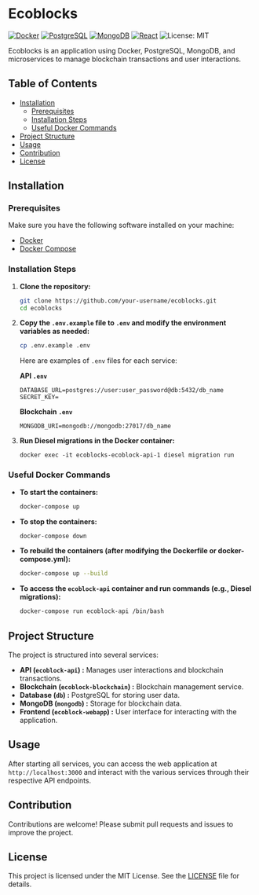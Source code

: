 
# Ecoblocks

[![Docker](https://img.shields.io/badge/docker-v20.10.7-blue)](https://www.docker.com/)
[![PostgreSQL](https://img.shields.io/badge/postgresql-v13.3-blue)](https://www.postgresql.org/)
[![MongoDB](https://img.shields.io/badge/mongodb-v4.4.6-green)](https://www.mongodb.com/)
[![React](https://img.shields.io/badge/react-v17.0.2-blue)](https://reactjs.org/)
![License: MIT](https://img.shields.io/badge/License-MIT-yellow.svg)

Ecoblocks is an application using Docker, PostgreSQL, MongoDB, and microservices to manage blockchain transactions and user interactions.

## Table of Contents

- [Installation](#installation)
  - [Prerequisites](#prerequisites)
  - [Installation Steps](#installation-steps)
  - [Useful Docker Commands](#useful-docker-commands)
- [Project Structure](#project-structure)
- [Usage](#usage)
- [Contribution](#contribution)
- [License](#license)

## Installation

### Prerequisites

Make sure you have the following software installed on your machine:

- [Docker](https://www.docker.com/get-started)
- [Docker Compose](https://docs.docker.com/compose/install/)

### Installation Steps

1. **Clone the repository:**

   ```bash
   git clone https://github.com/your-username/ecoblocks.git
   cd ecoblocks
   ```

2. **Copy the `.env.example` file to `.env` and modify the environment variables as needed:**

   ```bash
   cp .env.example .env
   ```

   Here are examples of `.env` files for each service:

   **API `.env`**

   ```env
   DATABASE_URL=postgres://user:user_password@db:5432/db_name
   SECRET_KEY=
   ```

   **Blockchain `.env`**

   ```en
   MONGODB_URI=mongodb://mongodb:27017/db_name
   ```


3. **Run Diesel migrations in the Docker container:**

   ```
   docker exec -it ecoblocks-ecoblock-api-1 diesel migration run
   ```

### Useful Docker Commands

- **To start the containers:**

  ```bash
  docker-compose up
  ```

- **To stop the containers:**

  ```bash
  docker-compose down
  ```

- **To rebuild the containers (after modifying the Dockerfile or docker-compose.yml):**

  ```bash
  docker-compose up --build
  ```

- **To access the `ecoblock-api` container and run commands (e.g., Diesel migrations):**

  ```bash
  docker-compose run ecoblock-api /bin/bash
  ```

## Project Structure

The project is structured into several services:

- **API (`ecoblock-api`) :** Manages user interactions and blockchain transactions.
- **Blockchain (`ecoblock-blockchain`) :** Blockchain management service.
- **Database (`db`) :** PostgreSQL for storing user data.
- **MongoDB (`mongodb`) :** Storage for blockchain data.
- **Frontend (`ecoblock-webapp`) :** User interface for interacting with the application.

## Usage

After starting all services, you can access the web application at `http://localhost:3000` and interact with the various services through their respective API endpoints.

## Contribution

Contributions are welcome! Please submit pull requests and issues to improve the project.

## License

This project is licensed under the MIT License. See the [LICENSE](LICENSE) file for details.
